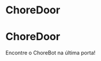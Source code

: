 # ChoreDoor

<!DOCTYPE html>
<html>
<head>
    <title>ChoreDoor - Encontre o ChoreBot!</title>
    <link rel="stylesheet" href="styles.css">
</head>
<body>
    <h1>ChoreDoor</h1>
    <p>Encontre o ChoreBot na última porta!</p>
    <div class="door-container">
        <div class="door" id="door1"></div>
        <div class="door" id="door2"></div>
        <div class="door" id="door3"></div>
    </div>
    <p id="result"></p>
    <script src="script.js"></script>
</body>
</html>
